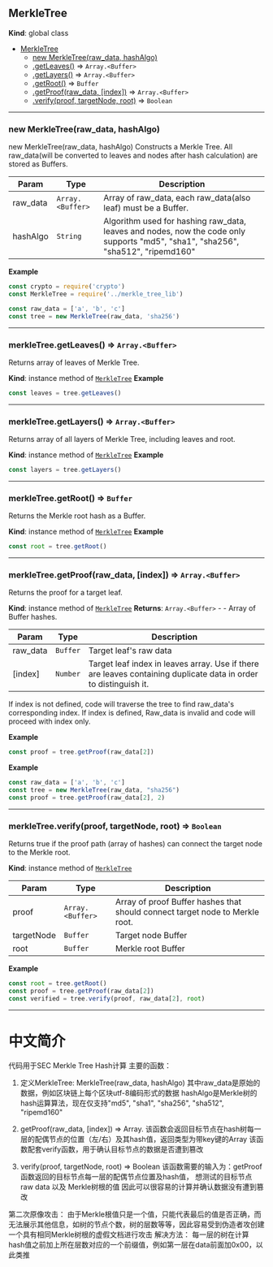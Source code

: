 <a name="MerkleTree"></a>

## MerkleTree
**Kind**: global class

* [MerkleTree](#MerkleTree)
    * [new MerkleTree(raw_data, hashAlgo)](#new_MerkleTree_new)
    * [.getLeaves()](#MerkleTree+getLeaves) ⇒ <code>Array.&lt;Buffer&gt;</code>
    * [.getLayers()](#MerkleTree+getLayers) ⇒ <code>Array.&lt;Buffer&gt;</code>
    * [.getRoot()](#MerkleTree+getRoot) ⇒ <code>Buffer</code>
    * [.getProof(raw_data, [index])](#MerkleTree+getProof) ⇒ <code>Array.&lt;Buffer&gt;</code>
    * [.verify(proof, targetNode, root)](#MerkleTree+verify) ⇒ <code>Boolean</code>


* * *
<a name="new_MerkleTree_new"></a>

### new MerkleTree(raw_data, hashAlgo)
new MerkleTree(raw_data, hashAlgo)
Constructs a Merkle Tree.
All raw_data(will be converted to leaves and nodes after hash calculation) are stored as Buffers.


| Param | Type | Description |
| --- | --- | --- |
| raw_data | <code>Array.&lt;Buffer&gt;</code> | Array of raw_data, each raw_data(also leaf) must be a Buffer. |
| hashAlgo | <code>String</code> | Algorithm used for hashing raw_data, leaves and nodes, now the code only supports "md5", "sha1", "sha256", "sha512", "ripemd160" |


**Example**
```js
const crypto = require('crypto')
const MerkleTree = require('../merkle_tree_lib')

const raw_data = ['a', 'b', 'c']
const tree = new MerkleTree(raw_data, 'sha256')
```

* * *

<a name="MerkleTree+getLeaves"></a>

### merkleTree.getLeaves() ⇒ <code>Array.&lt;Buffer&gt;</code>
Returns array of leaves of Merkle Tree.

**Kind**: instance method of [<code>MerkleTree</code>](#MerkleTree)
**Example**
```js
const leaves = tree.getLeaves()
```

* * *

<a name="MerkleTree+getLayers"></a>

### merkleTree.getLayers() ⇒ <code>Array.&lt;Buffer&gt;</code>
Returns array of all layers of Merkle Tree, including leaves and root.

**Kind**: instance method of [<code>MerkleTree</code>](#MerkleTree)
**Example**
```js
const layers = tree.getLayers()
```

* * *

<a name="MerkleTree+getRoot"></a>

### merkleTree.getRoot() ⇒ <code>Buffer</code>
Returns the Merkle root hash as a Buffer.

**Kind**: instance method of [<code>MerkleTree</code>](#MerkleTree)
**Example**
```js
const root = tree.getRoot()
```

* * *

<a name="MerkleTree+getProof"></a>

### merkleTree.getProof(raw_data, [index]) ⇒ <code>Array.&lt;Buffer&gt;</code>
Returns the proof for a target leaf.

**Kind**: instance method of [<code>MerkleTree</code>](#MerkleTree)
**Returns**: <code>Array.&lt;Buffer&gt;</code> - - Array of Buffer hashes.

| Param | Type | Description |
| --- | --- | --- |
| raw_data | <code>Buffer</code> | Target leaf's raw data |
| [index] | <code>Number</code> | Target leaf index in leaves array. Use if there are leaves containing duplicate data in order to distinguish it. |

If index is not defined, code will traverse the tree to find raw_data's corresponding index. If index is defined, Raw_data is invalid and code will proceed with index only.

**Example**
```js
const proof = tree.getProof(raw_data[2])
```
**Example**
```js
const raw_data = ['a', 'b', 'c']
const tree = new MerkleTree(raw_data, "sha256")
const proof = tree.getProof(raw_data[2], 2)
```

* * *

<a name="MerkleTree+verify"></a>

### merkleTree.verify(proof, targetNode, root) ⇒ <code>Boolean</code>
Returns true if the proof path (array of hashes) can connect the target node
to the Merkle root.

**Kind**: instance method of [<code>MerkleTree</code>](#MerkleTree)

| Param | Type | Description |
| --- | --- | --- |
| proof | <code>Array.&lt;Buffer&gt;</code> | Array of proof Buffer hashes that should connect target node to Merkle root. |
| targetNode | <code>Buffer</code> | Target node Buffer |
| root | <code>Buffer</code> | Merkle root Buffer |

**Example**
```js
const root = tree.getRoot()
const proof = tree.getProof(raw_data[2])
const verified = tree.verify(proof, raw_data[2], root)
```	

* * *
# 中文简介

代码用于SEC Merkle Tree Hash计算
主要的函数：
1.  定义MerkleTree:	MerkleTree(raw_data, hashAlgo)
	其中raw_data是原始的数据，例如区块链上每个区块utf-8编码形式的数据
	hashAlgo是Merkle树的hash运算算法，现在仅支持"md5", "sha1", "sha256", "sha512", "ripemd160"

2.  getProof(raw_data, [index]) => Array.<Buffer>
	该函数会返回目标节点在hash树每一层的配偶节点的位置（左/右）及其hash值，返回类型为带key键的Array
	该函数配套verify函数，用于确认目标节点的数据是否遭到篡改
	
3.  verify(proof, targetNode, root) => Boolean
	该函数需要的输入为：getProof函数返回的目标节点每一层的配偶节点位置及hash值， 想测试的目标节点 raw data 以及 Merkle树根的值
	因此可以很容易的计算并确认数据没有遭到篡改
	
第二次原像攻击：
由于Merkle根值只是一个值，只能代表最后的值是否正确，而无法展示其他信息，如树的节点个数，树的层数等等，因此容易受到伪造者攻创建一个具有相同Merkle树根的虚假文档进行攻击
解决方法：
每一层的树在计算hash值之前加上所在层数对应的一个前缀值，例如第一层在data前面加0x00，以此类推